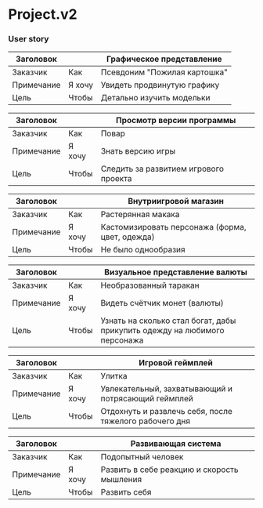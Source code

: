 # Project.v2

### User story
| Заголовок  |        | Графическое представление    |
|------------|--------|------------------------------|
| Заказчик   | Как    | Псевдоним "Пожилая картошка" |
| Примечание | Я хочу | Увидеть продвинутую графику  |
| Цель       | Чтобы  | Детально изучить модельки    |

| Заголовок  |        | Просмотр версии программы             |
|------------|--------|---------------------------------------|
| Заказчик   | Как    | Повар                                 |
| Примечание | Я хочу | Знать версию игры                     |
| Цель       | Чтобы  | Следить за развитием игрового проекта |

| Заголовок  |        | Внутриигровой магазин                           |
|------------|--------|-------------------------------------------------|
| Заказчик   | Как    | Растерянная макака                              |
| Примечание | Я хочу | Кастомизировать персонажа (форма, цвет, одежда) |
| Цель       | Чтобы  | Не было однообразия                             |

| Заголовок  |        | Визуальное представление валюты                                           |
|------------|--------|---------------------------------------------------------------------------|
| Заказчик   | Как    | Необразованный таракан                                                    |
| Примечание | Я хочу | Видеть счётчик монет (валюты)                                             |
| Цель       | Чтобы  | Узнать на сколько стал богат, дабы прикупить одежду на любимого персонажа |

| Заголовок  |        | Игровой геймплей                                       |
|------------|--------|--------------------------------------------------------|
| Заказчик   | Как    | Улитка                                                 |
| Примечание | Я хочу | Увлекательный, захватывающий и потрясающий геймплей    |
| Цель       | Чтобы  | Отдохнуть и развлечь себя, после тяжелого рабочего дня |


| Заголовок  |        | Развивающая система                        |
|------------|--------|--------------------------------------------|
| Заказчик   | Как    | Подопытный человек                         |
| Примечание | Я хочу | Развить в себе реакцию и скорость мышления |
| Цель       | Чтобы  | Развить себя
